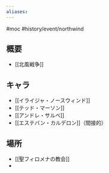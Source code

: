 ```yaml
---
aliases:
---
```

#moc #history/event/northwind  
## 概要
- [[北風戦争]]

## キャラ
- [[イライジャ・ノースウィンド]]
- [[テッド・マーソン]]
- [[アンドレ・サルベ]]
- [[エステバン・カルデロン]]（間接的）

## 場所
- [[聖フィロメナの教会]]
- 